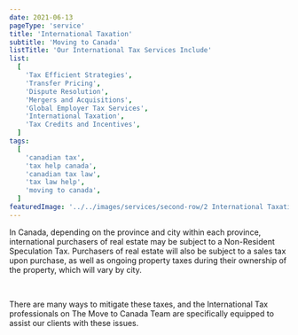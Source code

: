 ```yaml
---
date: 2021-06-13
pageType: 'service'
title: 'International Taxation'
subtitle: 'Moving to Canada'
listTitle: 'Our International Tax Services Include'
list:
  [
    'Tax Efficient Strategies',
    'Transfer Pricing',
    'Dispute Resolution',
    'Mergers and Acquisitions',
    'Global Employer Tax Services',
    'International Taxation',
    'Tax Credits and Incentives',
  ]
tags:
  [
    'canadian tax',
    'tax help canada',
    'canadian tax law',
    'tax law help',
    'moving to canada',
  ]
featuredImage: '../../images/services/second-row/2 International Taxation.jpg'
---
```


In Canada, depending on the province and city within each province, international purchasers of real estate may be subject to a Non-Resident Speculation Tax. Purchasers of real estate will also be subject to a sales tax upon purchase, as well as ongoing property taxes during their ownership of the property, which will vary by city.

<br/>

There are many ways to mitigate these taxes, and the International Tax professionals on The Move to Canada Team are specifically equipped to assist our clients with these issues.
